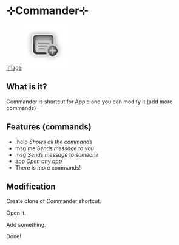 # ⊹Commander⊹
[image](https://github-readme-stats.vercel.app/api?username=TheNPCFISH)
![](https://github.com/TheNPCFISH/Commander/blob/main/icon.png)
## What is it?
Commander is shortcut for Apple and you can modify it (add more commands)
## Features (commands)
- !help *Shows all the commands*
- msg me *Sends message to you*
- msg *Sends message to someone*
- app *Open any app*
- There is more commands!
## Modification
Create clone of Commander shortcut.

Open it.

Add something.

Done!
